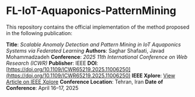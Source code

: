 # FL-IoT-Aquaponics-PatternMining

This repository contains the official implementation of the method proposed in the following publication:

**Title**: *Scalable Anomaly Detection and Pattern Mining in IoT Aquaponics Systems via Federated Learning*
**Authors**: Saghar Shafaati, Javad Mohammadzadeh
**Conference**: *2025 11th International Conference on Web Research (ICWR)*
**Publisher**: IEEE
**DOI**: [https://doi.org/10.1109/ICWR65219.2025.11006250](https://doi.org/10.1109/ICWR65219.2025.11006250)
**IEEE Xplore**: [View Article on IEEE Xplore](https://ieeexplore.ieee.org/document/11006250)
**Conference Location**: Tehran, Iran
**Date of Conference**: April 16–17, 2025
